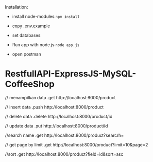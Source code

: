 Installation:

- install node-modules
`npm install`

- copy .env.example

- set databases

- Run app with node.js
`node app.js`

- open postman 

# RestfullAPI-ExpressJS-MySQL-CoffeeShop

// menampilkan data
.get http://localhost:8000/product

// insert data
.push http://localhost:8000/product

// delete data
.delete http://localhost:8000/product/id

// update data
.put http://localhost:8000/product/id

//search name
.get http://localhost:8000/product?searcrh=

// get page by limit
.get http://localhost:8000/product?limit=10&page=2

//sort
.get http://localhost:8000/product?field=id&sort=asc
